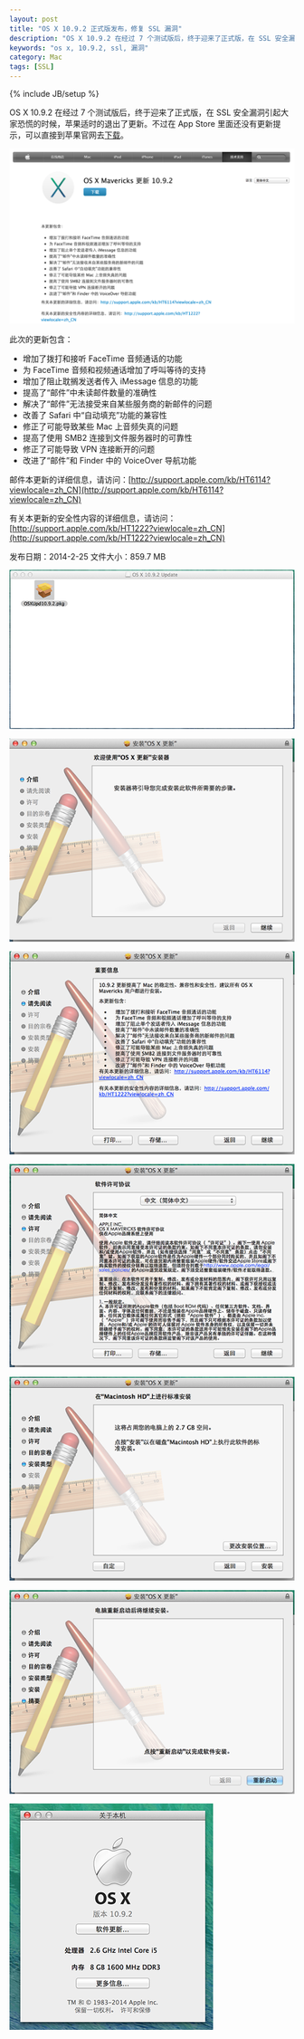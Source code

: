 ```yaml
---
layout: post
title: "OS X 10.9.2 正式版发布，修复 SSL 漏洞"
description: "OS X 10.9.2 在经过 7 个测试版后，终于迎来了正式版，在 SSL 安全漏洞引起大家恐慌的时候，苹果适时的退出了更新。"
keywords: "os x, 10.9.2, ssl, 漏洞"
category: Mac
tags: [SSL]
---
```

{% include JB/setup %}

OS X 10.9.2 在经过 7 个测试版后，终于迎来了正式版，在 SSL 安全漏洞引起大家恐慌的时候，苹果适时的退出了更新。不过在 App Store 里面还没有更新提示，可以直接到苹果官网去[下载](http://support.apple.com/kb/DL1725?viewlocale=zh_CN)。

![00](/assets/images/2014/02/update0.png)

<!-- more -->
此次的更新包含：

- 增加了拨打和接听 FaceTime 音频通话的功能
- 为 FaceTime 音频和视频通话增加了呼叫等待的支持
- 增加了阻止耽搁发送者传入 iMessage 信息的功能
- 提高了“邮件”中未读邮件数量的准确性
- 解决了“邮件”无法接受来自某些服务商的新邮件的问题
- 改善了 Safari 中“自动填充”功能的兼容性
- 修正了可能导致某些 Mac 上音频失真的问题
- 提高了使用 SMB2 连接到文件服务器时的可靠性
- 修正了可能导致 VPN 连接断开的问题
- 改进了“邮件”和 Finder 中的 VoiceOver 导航功能

邮件本更新的详细信息，请访问：[http://support.apple.com/kb/HT6114?viewlocale=zh_CN](http://support.apple.com/kb/HT6114?viewlocale=zh_CN)

有关本更新的安全性内容的详细信息，请访问：[http://support.apple.com/kb/HT1222?viewlocale=zh_CN](http://support.apple.com/kb/HT1222?viewlocale=zh_CN)

发布日期：2014-2-25
文件大小：859.7 MB

![01](/assets/images/2014/02/update1.png)

![02](/assets/images/2014/02/update2.png)

![03](/assets/images/2014/02/update3.png)

![04](/assets/images/2014/02/update4.png)

![05](/assets/images/2014/02/update5.png)

![06](/assets/images/2014/02/update6.png)

![07](/assets/images/2014/02/update7.png)
